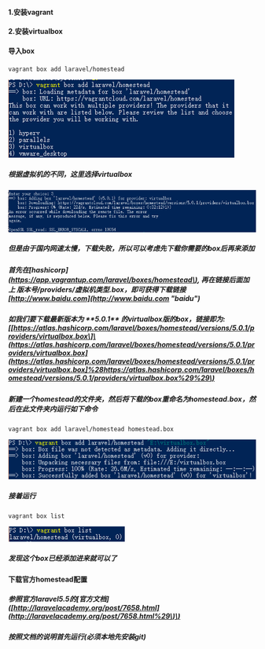 #### 1.安装vagrant

#### 2.安装virtualbox

#### 导入box

`vagrant box add laravel/homestead`

![](/assets/20180118225040.png)

##### 根据虚拟机的不同，这里选择virtualbox

![](/assets/20180118225750.png)

##### 但是由于国内网速太慢，下载失败，所以可以考虑先下载你需要的box后再来添加

##### 首先在\[hashicorp\]\([https://app.vagrantup.com/laravel/boxes/homestead\)](https://app.vagrantup.com/laravel/boxes/homestead%29,再在链接后面加上), 再在链接后面加上 **版本号/providers/虚拟机类型.box**，即可获得下载链接[http://www.baidu.com](http://www.baidu.com "baidu")

##### 如我们要下载最新版本为 \*\*5.0.1\*\* 的virtualbox版的box，链接即为:\[[https://atlas.hashicorp.com/laravel/boxes/homestead/versions/5.0.1/providers/virtualbox.box\]\(https://atlas.hashicorp.com/laravel/boxes/homestead/versions/5.0.1/providers/virtualbox.box](https://atlas.hashicorp.com/laravel/boxes/homestead/versions/5.0.1/providers/virtualbox.box]%28https://atlas.hashicorp.com/laravel/boxes/homestead/versions/5.0.1/providers/virtualbox.box%29%29\)

##### 新建一个homestead的文件夹，然后将下载的box重命名为homestead.box，然后在此文件夹内运行如下命令

```
vagrant box add laravel/homestead homestead.box
```

![](/assets/20180118225904.png)

##### 接着运行

```
vagrant box list
```

![](/assets/20180118230038.png)

##### 发现这个box已经添加进来就可以了

#### 下载官方homestead配置

##### 参照官方laravel5.5的\[官方文档\]\([http://laravelacademy.org/post/7658.html](http://laravelacademy.org/post/7658.html%29\)\)

##### 按照文档的说明首先运行\(必须本地先安装git\)



